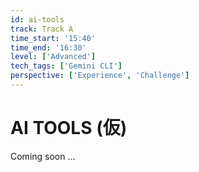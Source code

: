 ```yaml
---
id: ai-tools
track: Track A
time_start: '15:40'
time_end: '16:30'
level: ['Advanced']
tech_tags: ['Gemini CLI']
perspective: ['Experience', 'Challenge']
---
```


# AI TOOLS (仮)

Coming soon ...
